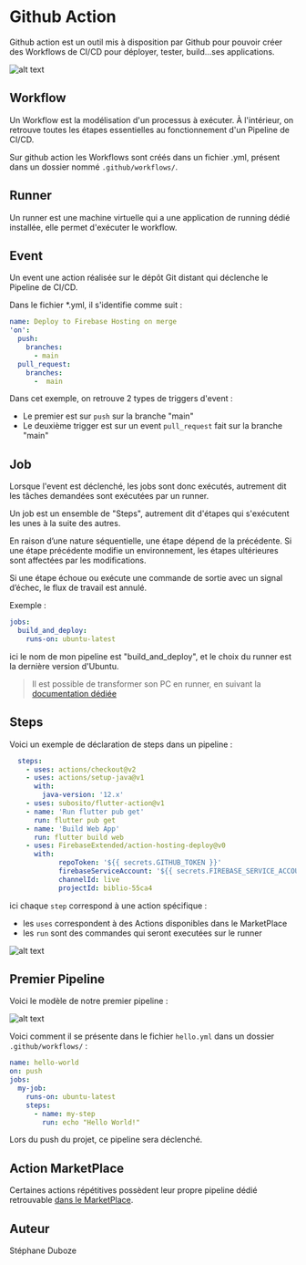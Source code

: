 
# Github Action

Github action est un outil mis à disposition par Github pour pouvoir créer des Workflows de CI/CD pour déployer, tester, build...ses applications.

![alt text](https://miro.medium.com/max/2617/1*8mUtip6z_oydfLi4P86KUw.png)

## Workflow

Un Workflow est la modélisation d'un processus à exécuter. À l'intérieur, on retrouve toutes les étapes essentielles au fonctionnement d'un Pipeline de CI/CD.

Sur github action les Workflows sont créés dans un fichier .yml, présent dans un dossier nommé `.github/workflows/`.

## Runner

Un runner est une machine virtuelle qui a une application de running dédié installée, elle permet d'exécuter le workflow.

## Event

Un event une action réalisée sur le dépôt Git distant qui déclenche le Pipeline de CI/CD.

Dans le fichier *.yml, il s'identifie comme suit :

```yml
name: Deploy to Firebase Hosting on merge
'on':
  push:
    branches:
      - main
  pull_request:
    branches: 
      -  main 
```

Dans cet exemple, on retrouve 2 types de triggers d'event :

- Le premier est sur `push` sur la branche "main"
- Le deuxième trigger est sur un event `pull_request` fait sur la branche "main"

## Job

Lorsque l'event est déclenché, les jobs sont donc exécutés, autrement dit les tâches demandées sont exécutées par un runner.

Un job est un ensemble de "Steps", autrement dit d'étapes qui s'exécutent les unes à la suite des autres.

En raison d’une nature séquentielle, une étape dépend de la précédente. Si une étape précédente modifie un environnement, les étapes ultérieures sont affectées par les modifications.

Si une étape échoue ou exécute une commande de sortie avec un signal d’échec, le flux de travail est annulé.

Exemple :

```yml
jobs:
  build_and_deploy:
    runs-on: ubuntu-latest
```

ici le nom de mon pipeline est "build_and_deploy", et le choix du runner est la dernière version d'Ubuntu.

> Il est possible de transformer son PC en runner, en suivant la [documentation dédiée](https://docs.github.com/en/actions/hosting-your-own-runners/about-self-hosted-runners)

## Steps

Voici un exemple de déclaration de steps dans un pipeline :

```yml
  steps:
    - uses: actions/checkout@v2
    - uses: actions/setup-java@v1
      with:
        java-version: '12.x'
    - uses: subosito/flutter-action@v1
    - name: 'Run flutter pub get'
      run: flutter pub get
    - name: 'Build Web App'
      run: flutter build web
    - uses: FirebaseExtended/action-hosting-deploy@v0
      with:
            repoToken: '${{ secrets.GITHUB_TOKEN }}'
            firebaseServiceAccount: '${{ secrets.FIREBASE_SERVICE_ACCOUNT_BIBLIO_55CA4 }}'
            channelId: live
            projectId: biblio-55ca4
```

ici chaque `step` correspond à une action spécifique :

- les `uses` correspondent à des Actions disponibles dans le MarketPlace
- les `run` sont des commandes qui seront executées sur le runner

![alt text](https://res.cloudinary.com/practicaldev/image/fetch/s--lckI24Rr--/c_limit%2Cf_auto%2Cfl_progressive%2Cq_auto%2Cw_880/https://cdn.hashnode.com/res/hashnode/image/upload/v1649381586908/ypdUHzjUr.png)

## Premier Pipeline

Voici le modèle de notre premier pipeline :

![alt text](https://res.cloudinary.com/practicaldev/image/fetch/s--tfs5X4w---/c_limit%2Cf_auto%2Cfl_progressive%2Cq_auto%2Cw_880/https://cdn.hashnode.com/res/hashnode/image/upload/v1649373965048/k3ExcTcW5.png)

Voici comment il se présente dans le fichier `hello.yml` dans un dossier `.github/workflows/` :

```yml
name: hello-world
on: push
jobs:
  my-job:
    runs-on: ubuntu-latest
    steps:
      - name: my-step
        run: echo "Hello World!"
```

Lors du push du projet, ce pipeline sera déclenché.

## Action MarketPlace

Certaines actions répétitives possèdent leur propre pipeline dédié retrouvable [dans le MarketPlace](https://github.com/marketplace?type=actions).

## Auteur

Stéphane Duboze
